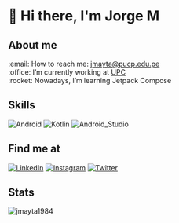 # 👋 Hi there, I'm Jorge M

## About me
<p>
  :email: How to reach me: 
  <a href='mailto:jmayta@upc.edu.pe'>jmayta@pucp.edu.pe</a></br>
  :office: I’m currently working at <a href='https://www.upc.edu.pe/'>UPC</a></br>
  :rocket: Nowadays, I’m learning Jetpack Compose</br>
</p>  

## Skills
![Android](https://img.shields.io/badge/Android-3DDC84?style=for-the-badge&logo=android&logoColor=white&labelColor=101010)
![Kotlin](https://img.shields.io/badge/Kotlin-0095D5?style=for-the-badge&logo=kotlin&logoColor=white&labelColor=101010)
![Android_Studio](https://img.shields.io/badge/Android_Studio-3DDC84?style=for-the-badge&logo=android-studio&logoColor=white&labelColor=101010)

## Find me at
[![LinkedIn](https://img.shields.io/badge/LinkedIn-Jorge_Mayta-0077B5?style=for-the-badge&logo=linkedin&logoColor=white&labelColor=101010)](https://www.linkedin.com/in/jorgemayta/?locale=en_US)
[![Instagram](https://img.shields.io/badge/Instagram-@jmayta84-E4405F?style=for-the-badge&logo=instagram&logoColor=white&labelColor=101010)](https://www.instagram.com/jmayta84/)
[![Twitter](https://img.shields.io/badge/Twitter-@sleepy1984-1DA1F2?style=for-the-badge&logo=twitter&logoColor=white&labelColor=101010)](https://twitter.com/sleepy1984)

## Stats
<p><img align="center" src="https://github-readme-streak-stats.herokuapp.com/?user=jmayta1984&" alt="jmayta1984" /></p>

